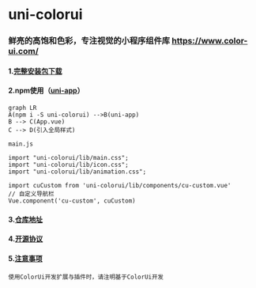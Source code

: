 # uni-colorui

### 鲜亮的高饱和色彩，专注视觉的小程序组件库 https://www.color-ui.com/

#### 1.[完整安装包下载](https://www.color-ui.com/)

#### 2.npm使用（[uni-app](https://uniapp.dcloud.io/collocation/App)）

```mermaid
graph LR
A(npm i -S uni-colorui) -->B(uni-app)
B --> C(App.vue)
C --> D(引入全局样式)

```

`main.js`
```
import "uni-colorui/lib/main.css";
import "uni-colorui/lib/icon.css";
import "uni-colorui/lib/animation.css";

import cuCustom from 'uni-colorui/lib/components/cu-custom.vue'
// 自定义导航栏
Vue.component('cu-custom', cuCustom)
```

#### 3.[仓库地址](https://github.com/weilanwl/ColorUI)

#### 4.[开源协议](https://raw.githubusercontent.com/weilanwl/ColorUI/master/LICENSE)

#### 5.[注意事项](https://raw.githubusercontent.com/weilanwl/ColorUI/master/Colorui-UniApp/colorui/main.css)

```
使用ColorUi开发扩展与插件时，请注明基于ColorUi开发 
```

